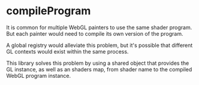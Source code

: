 # compileProgram

It is common for multiple WebGL painters to use the same shader program. But each
painter would need to compile its own version of the program.

A global registry would alleviate this problem, but it's possible that different GL
contexts would exist within the same process.

This library solves this problem by using a shared object that provides the GL instance,
as well as an shaders map, from shader name to the compiled WebGL program instance.
